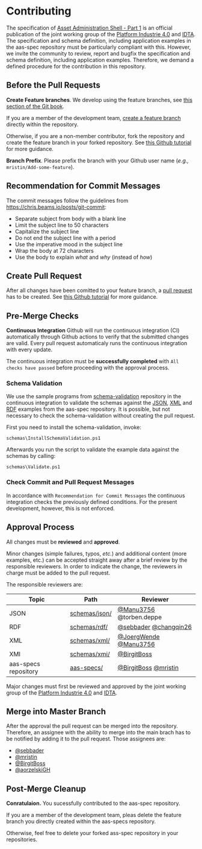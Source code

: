 # Contributing

The specification of [Asset Administration Shell - Part 1] is an official publication of the joint working group of the [Platform Industrie 4.0] and [IDTA].
The specification and schema definition, including application examples in the aas-spec repository must be particularly compliant with this.
However, we invite the community to review, report and bugfix the specification and schema definition, including application examples. Therefore, we demand a defined procedure for the contribution in this repository.

[Asset Administration Shell - Part 1]: https://www.plattform-i40.de/PI40/Redaktion/EN/Standardartikel/specification-administrationshell.html

## Before the Pull Requests

**Create Feature branches**. We develop using the feature branches, see [this section of the Git book].

[this section of the Git book]: https://git-scm.com/book/en/v2/Git-Branching-Branching-Workflows.

If you are a member of the development team, [create a feature branch] directly within the repository.

[create a feature branch]: https://docs.github.com/en/pull-requests/collaborating-with-pull-requests/proposing-changes-to-your-work-with-pull-requests/creating-and-deleting-branches-within-your-repository

Otherwise, if you are a non-member contributor, fork the repository and create the feature branch in your forked repository. See [this Github tutorial] for more guidance. 

[this Github tutorial]: https://help.github.com/en/github/collaborating-with-issues-and-pull-requests/creating-a-pull-request-from-a-fork

**Branch Prefix**.
Please prefix the branch with your Github user name (*e.g.,* `mristin/Add-some-feature`).

## Recommendation for Commit Messages

The commit messages follow the guidelines from https://chris.beams.io/posts/git-commit:
* Separate subject from body with a blank line
* Limit the subject line to 50 characters
* Capitalize the subject line
* Do not end the subject line with a period
* Use the imperative mood in the subject line
* Wrap the body at 72 characters
* Use the body to explain *what* and *why* (instead of *how*)

## Create Pull Request
After all changes have been comitted to your feature branch, a [pull request] has to be created. See [this Github tutorial] for more guidance. 

[pull request]: https://docs.github.com/en/pull-requests/collaborating-with-pull-requests/proposing-changes-to-your-work-with-pull-requests/creating-a-pull-request

## Pre-Merge Checks
**Continuous Integration**
Github will run the continuous integration (CI) automatically through Github actions to verify that the submitted changes are valid. Every pull request automaticaly runs the continuous integration with every update.

The continuous integration must be **successfully completed** with `All checks have passed` before proceeding with the approval process.

### Schema Validation
We use the sample programs from [schema-validation] repository in the continuous integration to validate the schemas against the [JSON], [XML] and [RDF] examples from the aas-spec repository.
It is possible, but not necessary to check the schema-validation without creating the pull request. 

[schema-validation]: https://github.com/admin-shell-io/schema-validation
[JSON]: /schemas/json/examples
[XML]: /schemas/xml/examples
[RDF]: /schemas/rdf/examples

First you need to install the schema-validation, invoke:

```
schemas\InstallSchemaValidation.ps1
```

Afterwards you run the script to validate the example data against the schemas by calling:

```
schemas\Validate.ps1
```

### Check Commit and Pull Request Messages
In accordance with `Recommendation for Commit Messages` the continuous integration checks the previously defined conditions. For the present development, however, this is not enforced.

## Approval Process
All changes must be **reviewed** and **approved**.

Minor changes (simple failures, typos, *etc.*) and additional content (more examples, etc.) can be accepted straight away after a brief review by the responsible reviewers.
In order to indicate the change, the reviewers in charge must be added to the pull request.

The responsible reviewers are:

| Topic | Path | Reviewer |
| -------------------- | --------------- | ------------------------- |
| JSON                 | [schemas/json/] | [@Manu3756] @torben.deppe |
| RDF                  | [schemas/rdf/]  | [@sebbader] [@changqin26] |
| XML                  | [schemas/xml/]  | [@JoergWende] [@Manu3756] |
| XMI                  | [schemas/xmi/]  | [@BirgitBoss]             |
| aas-specs repository | [aas-specs/]    | [@BirgitBoss] [@mristin]  |

[schemas/json/]: https://github.com/admin-shell-io/aas-specs/tree/master/schemas/json
[schemas/rdf/]: https://github.com/admin-shell-io/aas-specs/tree/master/schemas/rdf
[schemas/xml/]: https://github.com/admin-shell-io/aas-specs/tree/master/schemas/xml
[schemas/xmi/]: https://github.com/admin-shell-io/aas-specs/tree/master/schemas/xmi
[aas-specs/]: https://github.com/admin-shell-io/aas-specs

[@Manu3756]: https://github.com/Manu3756
[@sebbader]: https://github.com/sebbader
[@changqin26]: https://github.com/changqin26
[@JoergWende]: https://github.com/JoergWende
[@BirgitBoss]: https://github.com/BirgitBoss
[@mristin]: https://github.com/mristin

Major changes must first be reviewed and approved by the joint working group of the [Platform Industrie 4.0] and [IDTA].

[Platform Industrie 4.0]: http://www.plattform-i40.de
[IDTA]: https://industrialdigitaltwin.org/

## Merge into Master Branch

After the approval the pull request can be merged into the repository.
Therefore, an assignee with the ability to merge into the main brach has to be notified by adding it to the pull request.
Those assignees are:
- [@sebbader]
- [@mristin]
- [@BirgitBoss]
- [@aorzelskiGH]

[@aorzelskiGH]: https://github.com/aorzelskiGH

## Post-Merge Cleanup
**Conratulaion.** You sucessfully contributed to the aas-spec repository.

If you are a member of the development team, pleas delete the feature branch you directly created within the aas-specs repository.

Otherwise, feel free to delete your forked ass-spec repository in your repositories.
